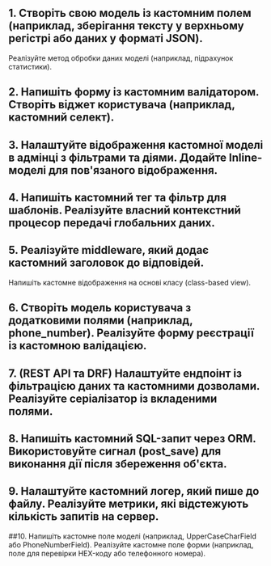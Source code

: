 ## 1. Створіть свою модель із кастомним полем (наприклад, зберігання тексту у верхньому регістрі або даних у форматі JSON).

Реалізуйте метод обробки даних моделі (наприклад, підрахунок статистики).

## 2. Напишіть форму із кастомним валідатором. Створіть віджет користувача (наприклад, кастомний селект).

## 3. Налаштуйте відображення кастомної моделі в адмінці з фільтрами та діями. Додайте Inline-моделі для пов'язаного відображення.

## 4. Напишіть кастомний тег та фільтр для шаблонів. Реалізуйте власний контекстний процесор передачі глобальних даних.

## 5. Реалізуйте middleware, який додає кастомний заголовок до відповідей.

Напишіть кастомне відображення на основі класу (class-based view).

## 6. Створіть модель користувача з додатковими полями (наприклад, phone_number). Реалізуйте форму реєстрації із кастомною валідацією.

## 7. (REST API та DRF) Налаштуйте ендпоінт із фільтрацією даних та кастомними дозволами. Реалізуйте серіалізатор із вкладеними полями.

## 8. Напишіть кастомний SQL-запит через ORM. Використовуйте сигнал (post_save) для виконання дії після збереження об'єкта.

## 9. Налаштуйте кастомний логер, який пише до файлу. Реалізуйте метрики, які відстежують кількість запитів на сервер.

##10. Напишіть кастомне поле моделі (наприклад, UpperCaseCharField або PhoneNumberField). Реалізуйте кастомне поле форми (наприклад, поле для перевірки HEX-коду або телефонного номера).
